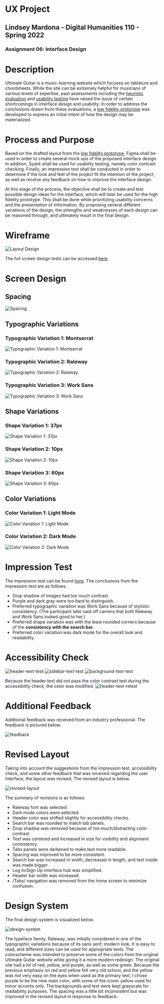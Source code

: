 # UX Project
## Lindsey Mardona - Digital Humanities 110 - Spring 2022
### Assignment 06: Interface Design

# Description #
Ultimate Guitar is a music-learning website which focuses on tablature and chordsheets. While the site can be extremely helpful for musicians of various levels of expertise, past assessments including the [heuristic evaluation](https://github.com/lindseymardona/22s-dh110/blob/main/week-01/heuristic-evaluation.md) and [usability testing](https://github.com/lindseymardona/22s-dh110/blob/main/week-02/usability-testing.md) have raised the issue of certain shortcomings in interface design and usability. In order to address the conclusions drawn from these evaluations, a [low fidelity prototype](https://github.com/lindseymardona/22s-dh110/blob/main/week-05/lowfidelityprototype.md) was developed to express an initial intent of how the design may be materialized.

# Process and Purpose #
Based on the drafted layout from the [low fidelity prototype](https://github.com/lindseymardona/22s-dh110/blob/main/week-05/lowfidelityprototype.md), Figma shall be used in order to create several mock ups of the proposed interface design. In addition, Spark shall be used for usability testing, namely color contrast checking. Finally, an impression test shall be conducted in order to determine if the look and feel of the project fit the intention of the project, as well as receive any feedback on how to improve the interface design.

At this stage of the process, the objective shall be to create and test possible design ideas for the interface, which will later be used for the high fidelity prototype. This shall be done while prioritizing usability concerns and the presentation of information. By proposing several different variations of the design, the strengths and weaknesses of each design can be reasoned through, and ultimately result in the final design.


# Wireframe #
![Layout Design](/pictures/layout-design.png)

The full screen design tests can be accessed [here](https://www.figma.com/file/4UFE4J6DPuM7hFXYf34K00/DH110---As6?node-id=2%3A13).

# Screen Design #
## Spacing ##
![Spacing](/pictures/spacing.png)

## Typographic Variations ##

### Typographic Variation 1: Montserrat ###
![Typographic Variation 1: Montserrat](/pictures/typographic-variant-1-montserrat.png)

### Typographic Variation 2: Raleway ###
![Typographic Variation 2: Raleway](/pictures/typographic-variant-2-raleway.png)

### Typographic Variation 3: Work Sans ###
![Typographic Variation 3: Work Sans](/pictures/typographic-variant-3-work-sans.png)

## Shape Variations ##

### Shape Variation 1: 37px ###
![Shape Variation 1: 37px](/pictures/shape-variant-1-37.png)

### Shape Variation 2: 10px ###
![Shape Variation 2: 10px](/pictures/shape-variant-2-10.png)

### Shape Variation 3: 60px ###
![Shape Variation 3: 60px](/pictures/shape-variant-3-60.png)


## Color Variations ##

### Color Variation 1: Light Mode ###
![Color Variation 1: Light Mode](/pictures/color-variant-1-light.png)

### Color Variation 2: Dark Mode ###
![Color Variation 2: Dark Mode](/pictures/color-variant-2-dark.png)

# Impression Test #
The impression test can be found [here](https://youtu.be/s8qyd5lGtUw).
The conclusions from the impression test are as follows: 

- Drop shadow of images had too much contrast.
- Purple and dark gray were too hard to distinguish.
- Preferred typographic variation was Work Sans because of stylistic consistency. (The participant later said off camera that both Raleway and Work Sans looked good to her.) 
- Preferred shape variation was with the least rounded corners because of the **consistency with the search bar**.
- Preferred color variation was dark mode for the overall look and readability.

# Accessibility Check #
![header-text-test](/pictures/header-text-test.png)
![sidebar-text-test](/pictures/sidebar-text-test.png)
![background-text-test](/pictures/background-text-test.png)

Because the header text did not pass the color contrast test during the accessibility check, the color was modified.
![header-text-retest](/pictures/header-text-retest.png)

# Additional Feedback #
Additional feedback was received from an industry professional. The feedback is pictured below.

![feedback](/pictures/feedback.png)

# Revised Layout #
Taking into account the suggestions from the impression test, accessibility check, and some other feedback that was received regarding the user interface, the layout was revised. The revised layout is below.

![revised-layout](/pictures/revised-layout.png)

The summary of revisions is as follows: 

- Raleway font was selected.
- Dark mode colors were selected.
- Header color was shifted slightly for accessibility checks.
- Search bar was rounded to match tab panels.
- Drop shadow was removed because of too much/distracting color contrast.
- Text was centered and increased in size for visibility and alignment consistency.
- Tabs panels were darkened to make text more readable.
- Spacing was improved to be more consistent.
- Search bar was increased in width, decreased in length, and text inside was made bigger.
- Log In/Sign Up interface hub was simplified.
- Header bar width was increased.
- /Tabs/ navigation was removed from the home screen to minimize confusion.

# Design System #
The final design system is visualized below.

![design-system](/pictures/design-system.png)

The typeface family, Raleway, was initially considered in one of the typographic variations because of its sans serif, modern look. It is easy to read, and different sizes can be used for appropriate texts.
The colorscheme was intended to preserve some of the colors from the original Ultimate Guitar website while giving it a more modern redesign. The original site had a lot of red, yellow, and purple, as well as some green. Because the previous emphasis on red and yellow felt very old school, and the yellow was not very easy on the eyes when used as the primary text, I chose purple to be the new main color, with some of the iconic yellow used for minor accents only. The backgrounds and text were kept grayscale for readability purposes. 
The spacing was a little bit inconsistent but was improved in the revised layout in response to feedback.
